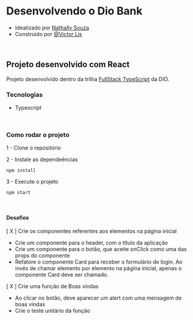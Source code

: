 # Desenvolvendo o Dio Bank
- Idealizado por [Nathally Souza](https://github.com/nathyts)
- Construido por [@Victor Lis](https://www.linkedin.com/in/victor-lis-bronzo)

<br>

## Projeto desenvolvido com React
Projeto desenvolvido dentro da trilha [FullStack TypeScript](https://web.dio.me/track/formacao-typescript-fullstack-developer) da DIO.

### Tecnologias
- Typescript

<br>

### Como rodar o projeto

1 - Clone o repositório

2 - Instale as dependeências
```    
npm install
```

3 - Execute o projeto
```
npm start
```

<br>

#### Desafios
[ X ] Crie os componentes referentes aos elementos na página inicial
  - Crie um componente para o header, com o título da aplicação
  - Crie um componente para o botão, que aceite onClick como uma das props do componente
  - Refatore o componente Card para receber o formulário de login. Ao invés de chamar elemento por elemento na página inicial, apenas o componente Card deve ser chamado.

[ X ] Crie uma função de Boas vindas
  - Ao clicar no botão, deve aparecer um alert com uma mensagem de boas vindas
  - Crie o teste unitário da função
